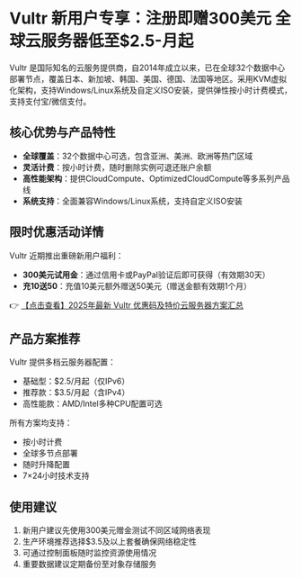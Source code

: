 # Vultr 新用户专享：注册即赠300美元 全球云服务器低至$2.5-月起

Vultr 是国际知名的云服务提供商，自2014年成立以来，已在全球32个数据中心部署节点，覆盖日本、新加坡、韩国、美国、德国、法国等地区。采用KVM虚拟化架构，支持Windows/Linux系统及自定义ISO安装，提供弹性按小时计费模式，支持支付宝/微信支付。

## 核心优势与产品特性

- **全球覆盖**：32个数据中心可选，包含亚洲、美洲、欧洲等热门区域
- **灵活计费**：按小时计费，随时删除实例可退还账户余额
- **高性能架构**：提供CloudCompute、OptimizedCloudCompute等多系列产品线
- **系统支持**：全面兼容Windows/Linux系统，支持自定义ISO安装

## 限时优惠活动详情

Vultr 近期推出重磅新用户福利：
- **300美元试用金**：通过信用卡或PayPal验证后即可获得（有效期30天）
- **充10送50**：充值10美元额外赠送50美元（赠送金额有效期1个月）

👉 [【点击查看】2025年最新 Vultr 优惠码及特价云服务器方案汇总](https://bit.ly/VuLtr)

## 产品方案推荐

Vultr 提供多档云服务器配置：
- 基础型：$2.5/月起（仅IPv6）
- 推荐款：$3.5/月起（含IPv4）
- 高性能款：AMD/Intel多种CPU配置可选

所有方案均支持：
- 按小时计费
- 全球多节点部署
- 随时升降配置
- 7×24小时技术支持

## 使用建议

1. 新用户建议先使用300美元赠金测试不同区域网络表现
2. 生产环境推荐选择$3.5及以上套餐确保网络稳定性
3. 可通过控制面板随时监控资源使用情况
4. 重要数据建议定期备份至对象存储服务